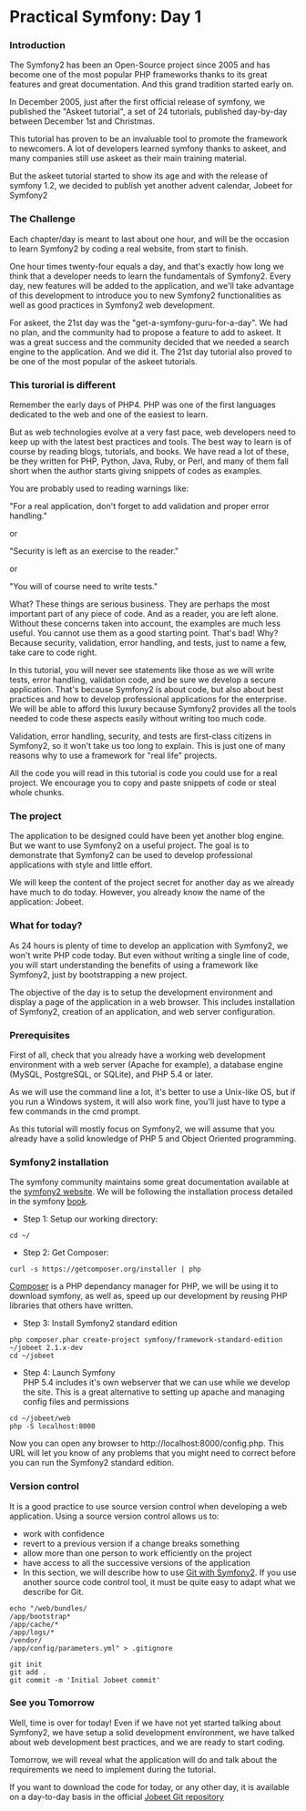 Practical Symfony: Day 1
========================

### Introduction
The Symfony2 has been an Open-Source project since 2005 and has become one of the most popular PHP frameworks thanks to its great features and great documentation. And this grand tradition started early on.

In December 2005, just after the first official release of symfony, we published the "Askeet tutorial", a set of 24 tutorials, published day-by-day between December 1st and Christmas.

This tutorial has proven to be an invaluable tool to promote the framework to newcomers. A lot of developers learned symfony thanks to askeet, and many companies still use askeet as their main training material.

But the askeet tutorial started to show its age and with the release of symfony 1.2, we decided to publish yet another advent calendar, Jobeet for Symfony2


### The Challenge
Each chapter/day is meant to last about one hour, and will be the occasion to learn Symfony2 by coding a real website, from start to finish.

One hour times twenty-four equals a day, and that's exactly how long we think that a developer needs to learn the fundamentals of Symfony2. Every day, new features will be added to the application, and we'll take advantage of this development to introduce you to new Symfony2 functionalities as well as good practices in Symfony2 web development.

For askeet, the 21st day was the "get-a-symfony-guru-for-a-day". We had no plan, and the community had to propose a feature to add to askeet. It was a great success and the community decided that we needed a search engine to the application. And we did it. The 21st day tutorial also proved to be one of the most popular of the askeet tutorials.


### This turorial is different
Remember the early days of PHP4. PHP was one of the first languages dedicated to the web and one of the easiest to learn.

But as web technologies evolve at a very fast pace, web developers need to keep up with the latest best practices and tools. The best way to learn is of course by reading blogs, tutorials, and books. We have read a lot of these, be they written for PHP, Python, Java, Ruby, or Perl, and many of them fall short when the author starts giving snippets of codes as examples.

You are probably used to reading warnings like:

"For a real application, don't forget to add validation and proper error handling."

or

"Security is left as an exercise to the reader."

or

"You will of course need to write tests."

What? These things are serious business. They are perhaps the most important part of any piece of code. And as a reader, you are left alone. Without these concerns taken into account, the examples are much less useful. You cannot use them as a good starting point. That's bad! Why? Because security, validation, error handling, and tests, just to name a few, take care to code right.

In this tutorial, you will never see statements like those as we will write tests, error handling, validation code, and be sure we develop a secure application. That's because Symfony2 is about code, but also about best practices and how to develop professional applications for the enterprise. We will be able to afford this luxury because Symfony2 provides all the tools needed to code these aspects easily without writing too much code.

Validation, error handling, security, and tests are first-class citizens in Symfony2, so it won't take us too long to explain. This is just one of many reasons why to use a framework for "real life" projects.

All the code you will read in this tutorial is code you could use for a real project. We encourage you to copy and paste snippets of code or steal whole chunks.


### The project
The application to be designed could have been yet another blog engine. But we want to use Symfony2 on a useful project. The goal is to demonstrate that Symfony2 can be used to develop professional applications with style and little effort.

We will keep the content of the project secret for another day as we already have much to do today. However, you already know the name of the application: Jobeet.


### What for today?
As 24 hours is plenty of time to develop an application with Symfony2, we won't write PHP code today. But even without writing a single line of code, you will start understanding the benefits of using a framework like Symfony2, just by bootstrapping a new project.

The objective of the day is to setup the development environment and display a page of the application in a web browser. This includes installation of Symfony2, creation of an application, and web server configuration.

### Prerequisites
First of all, check that you already have a working web development environment with a web server (Apache for example), a database engine (MySQL, PostgreSQL, or SQLite), and PHP 5.4 or later.

As we will use the command line a lot, it's better to use a Unix-like OS, but if you run a Windows system, it will also work fine, you'll just have to type a few commands in the cmd prompt.

As this tutorial will mostly focus on Symfony2, we will assume that you already have a solid knowledge of PHP 5 and Object Oriented programming.

### Symfony2 installation
The symfony community maintains some great documentation available at the [symfony2 website](http://symfony.com/doc/current/index.html "Documentation"). We will be following the installation process detailed in the symfony [book](http://symfony.com/doc/current/book/installation.html).

* Step 1: Setup our working directory:
```
cd ~/
```

* Step 2: Get Composer:
```
curl -s https://getcomposer.org/installer | php
```
  [Composer](http://getcomposer.org) is a PHP dependancy manager for PHP, we will be using it to download symfony, as well as, speed up our development by reusing PHP libraries that others have written.

* Step 3: Install Symfony2 standard edition
```
php composer.phar create-project symfony/framework-standard-edition ~/jobeet 2.1.x-dev
cd ~/jobeet
```

* Step 4: Launch Symfony  
  PHP 5.4 includes it's own webserver that we can use while we develop the site.  This is a great alternative to setting up apache and managing config files and permissions  
```
cd ~/jobeet/web
php -S localhost:8000
```
  Now you can open any browser to http://localhost:8000/config.php.  This URL will let you know of any problems that you might need to correct before you can run the Symfony2 standard edition.

### Version control
It is a good practice to use source version control when developing a web application. Using a source version control allows us to:

* work with confidence
* revert to a previous version if a change breaks something
* allow more than one person to work efficiently on the project
* have access to all the successive versions of the application
* In this section, we will describe how to use [Git with Symfony2](http://symfony.com/doc/current/cookbook/workflow/new_project_git.html). If you use another source code control tool, it must be quite easy to adapt what we describe for Git.


```
echo "/web/bundles/
/app/bootstrap*
/app/cache/*
/app/logs/*
/vendor/
/app/config/parameters.yml" > .gitignore

git init
git add .
git commit -m 'Initial Jobeet commit'

```


### See you Tomorrow
Well, time is over for today! Even if we have not yet started talking about Symfony2, we have setup a solid development environment, we have talked about web development best practices, and we are ready to start coding.

Tomorrow, we will reveal what the application will do and talk about the requirements we need to implement during the tutorial.

If you want to download the code for today, or any other day, it is available on a day-to-day basis in the official [Jobeet Git repository](https://github.com/mykehsd/jobeet)



